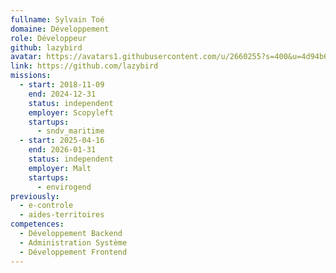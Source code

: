 ```yaml
---
fullname: Sylvain Toé
domaine: Développement
role: Développeur
github: lazybird
avatar: https://avatars1.githubusercontent.com/u/2660255?s=400&u=4d94b6a9671d594c563f2ff50907b99c71b7fb00&v=4
link: https://github.com/lazybird
missions:
  - start: 2018-11-09
    end: 2024-12-31
    status: independent
    employer: Scopyleft
    startups:
      - sndv_maritime
  - start: 2025-04-16
    end: 2026-01-31
    status: independent
    employer: Malt
    startups:
      - envirogend
previously:
  - e-controle
  - aides-territoires
competences:
  - Développement Backend
  - Administration Système
  - Développement Frontend
---
```


